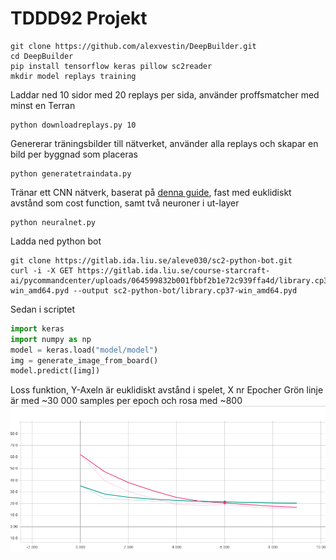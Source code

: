 # TDDD92 Projekt


```
git clone https://github.com/alexvestin/DeepBuilder.git
cd DeepBuilder
pip install tensorflow keras pillow sc2reader
mkdir model replays training
```
Laddar ned 10 sidor med 20 replays per sida, använder proffsmatcher med minst en Terran
```
python downloadreplays.py 10
```
Genererar träningsbilder till nätverket, använder alla replays och skapar en bild per byggnad som placeras
```
python generatetraindata.py
```

Tränar ett CNN nätverk, baserat på [denna guide](https://pythonprogramming.net/training-neural-network-starcraft-ii-ai-python-sc2-tutorial/), fast med euklidiskt avstånd som cost function, samt två neuroner i ut-layer
```
python neuralnet.py
```

Ladda ned python bot
```
git clone https://gitlab.ida.liu.se/aleve030/sc2-python-bot.git
curl -i -X GET https://gitlab.ida.liu.se/course-starcraft-ai/pycommandcenter/uploads/064599832b001fbbf2b1e72c939ffa4d/library.cp37-win_amd64.pyd --output sc2-python-bot/library.cp37-win_amd64.pyd
```

Sedan i scriptet
```Python
import keras
import numpy as np
model = keras.load("model/model")
img = generate_image_from_board()
model.predict([img])
```

Loss funktion, Y-Axeln är euklidiskt avstånd i spelet, X nr Epocher
Grön linje är med ~30 000 samples per epoch och rosa med ~800
![](graph.png)

